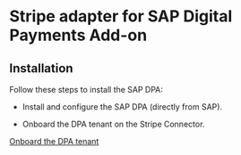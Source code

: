 # Stripe adapter for SAP Digital Payments Add-on

## Installation

Follow these steps to install the SAP DPA:

- Install and configure the SAP DPA (directly from SAP).

- Onboard the DPA tenant on the Stripe Connector.

[Onboard the DPA tenant](https://us-prod-dpa-doc.sap.stripeconnectors.com/docs/StripeSAPDPAAdapterUserGuide.pdf)

